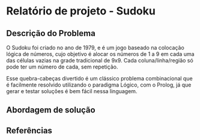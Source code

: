 # Relatório de projeto - Sudoku

## Descrição do Problema
O Sudoku foi criado no ano de 1979, e é um jogo baseado na colocação lógica de números, cujo objetivo é alocar os números de 1 a 9 em cada uma das células vazias na grade tradicional de 9x9. Cada coluna/linha/região só pode ter um número de cada, sem repetição.

Esse quebra-cabeças divertido é um clássico problema combinacional que é facilmente resolvido utilizando o paradigma Lógico, com o Prolog, já que gerar e testar soluções é bem fácil nessa linguagem.

## Abordagem de solução

## Referências

